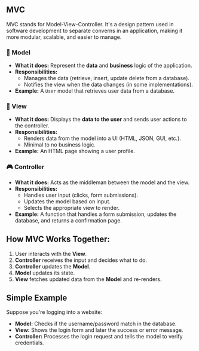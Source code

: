 ## MVC

MVC stands for Model-View-Controller. It's a design pattern used in software development to separate converns in an application, making it more modular, scalable, and easier to manage.

### :wrench: Model

- **What it does:** Represent the **data** and **business** logic of the application.
- **Responsibilities:**
	- Manages the data (retrieve, insert, update delete from a database).
	- Notifies the view when the data changes (in some implementations).
- **Example:** A `User` model that retrieves user data from a database.


### :sunrise_over_mountains: View

- **What it does:** Displays the **data to the user** and sends user actions to the controller.
- **Responsibilities:**
	- Renders data from the model into a UI (HTML, JSON, GUI, etc.).
	- Minimal to no business logic.
- **Example:** An HTML page showing a user profile.


### :video_game: Controller

- **What it does:** Acts as the middleman between the model and the view.
- **Responsibilities:**
	- Handles user input (clicks, form submissions).
	- Updates the model based on input.
	- Selects the appropriate view to render.
- **Example:** A function that handles a form submission, updates the database, and returns a confirmation page.



## How MVC Works Together:

1. User interacts with the **View**.
1. **Controller** receives the input and decides what to do.
1. **Controller** updates the **Model**.
1. **Model** updates its state.
1. **View** fetches updated data from the **Model** and re-renders.


## Simple Example

Suppose you're logging into a website:

- **Model:** Checks if the username/password match in the database.
- **View:** Shows the login form and later the success or error message.
- **Controller:** Processes the login request and tells the model to verify credentials.